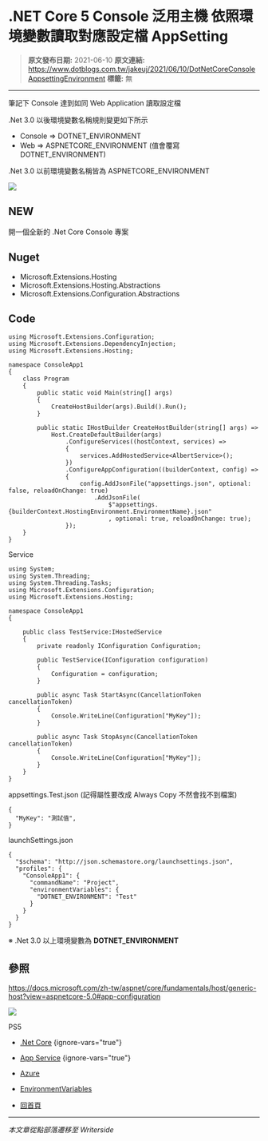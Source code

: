 # .NET Core 5 Console 泛用主機 依照環境變數讀取對應設定檔 AppSetting

> **原文發布日期:** 2021-06-10
> **原文連結:** https://www.dotblogs.com.tw/jakeuj/2021/06/10/DotNetCoreConsoleAppsettingEnvironment
> **標籤:** 無

---

筆記下 Console 達到如同 Web Application 讀取設定檔

.Net 3.0 以後環境變數名稱規則變更如下所示

* Console => DOTNET\_ENVIRONMENT
* Web => ASPNETCORE\_ENVIRONMENT
  (值會覆寫 DOTNET\_ENVIRONMENT)

.Net 3.0 以前環境變數名稱皆為 ASPNETCORE\_ENVIRONMENT

![](https://dotblogsfile.blob.core.windows.net/user/御星幻/fcc634da-3fee-4a45-bf3c-24b97653017b/1623310238.png)

## NEW

開一個全新的 .Net Core Console 專案

## Nuget

* Microsoft.Extensions.Hosting
* Microsoft.Extensions.Hosting.Abstractions
* Microsoft.Extensions.Configuration.Abstractions

## Code

```
using Microsoft.Extensions.Configuration;
using Microsoft.Extensions.DependencyInjection;
using Microsoft.Extensions.Hosting;

namespace ConsoleApp1
{
    class Program
    {
        public static void Main(string[] args)
        {
            CreateHostBuilder(args).Build().Run();
        }

        public static IHostBuilder CreateHostBuilder(string[] args) =>
            Host.CreateDefaultBuilder(args)
                .ConfigureServices((hostContext, services) =>
                {
                    services.AddHostedService<AlbertService>();
                })
                .ConfigureAppConfiguration((builderContext, config) =>
                {
                    config.AddJsonFile("appsettings.json", optional: false, reloadOnChange: true)
                        .AddJsonFile(
                            $"appsettings.{builderContext.HostingEnvironment.EnvironmentName}.json"
                            , optional: true, reloadOnChange: true);
                });
    }
}
```

Service

```
using System;
using System.Threading;
using System.Threading.Tasks;
using Microsoft.Extensions.Configuration;
using Microsoft.Extensions.Hosting;

namespace ConsoleApp1
{

    public class TestService:IHostedService
    {
        private readonly IConfiguration Configuration;

        public TestService(IConfiguration configuration)
        {
            Configuration = configuration;
        }

        public async Task StartAsync(CancellationToken cancellationToken)
        {
            Console.WriteLine(Configuration["MyKey"]);
        }

        public async Task StopAsync(CancellationToken cancellationToken)
        {
            Console.WriteLine(Configuration["MyKey"]);
        }
    }
}
```

appsettings.Test.json (記得屬性要改成 Always Copy 不然會找不到檔案)

```
{
  "MyKey": "測試值",
}
```

launchSettings.json

```
{
  "$schema": "http://json.schemastore.org/launchsettings.json",
  "profiles": {
    "ConsoleApp1": {
      "commandName": "Project",
      "environmentVariables": {
        "DOTNET_ENVIRONMENT": "Test"
      }
    }
  }
}
```

※ .Net 3.0 以上環境變數為 **DOTNET\_ENVIRONMENT**

## 參照

<https://docs.microsoft.com/zh-tw/aspnet/core/fundamentals/host/generic-host?view=aspnetcore-5.0#app-configuration>

![](https://card.psnprofiles.com/1/jakeuj.png)

PS5

* [.Net Core](/jakeuj/Tags?qq=.Net%20Core)
{ignore-vars="true"}
* [App Service](/jakeuj/Tags?qq=App%20Service)
{ignore-vars="true"}
* [Azure](/jakeuj/Tags?qq=Azure)
* [EnvironmentVariables](/jakeuj/Tags?qq=EnvironmentVariables)

* [回首頁](/jakeuj)

---

*本文章從點部落遷移至 Writerside*
